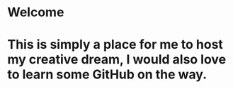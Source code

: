 # Welcome
# This is simply a place for me to host my creative dream, I would also love to learn some GitHub on the way.
